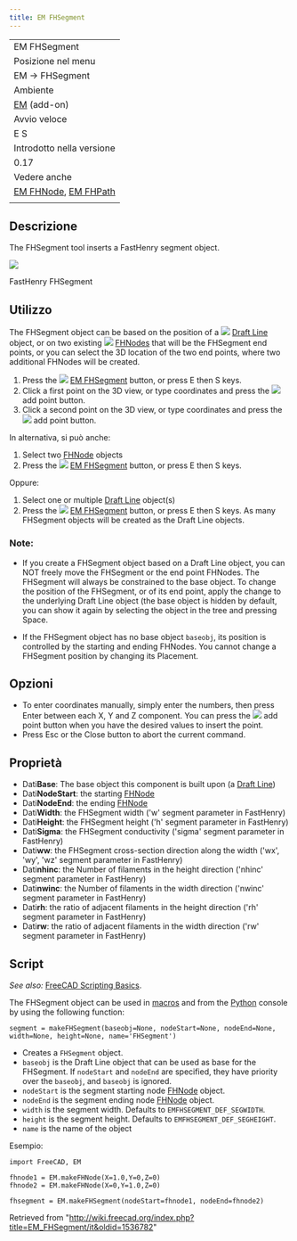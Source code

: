 ```yaml
---
title: EM FHSegment
---
```

|  |
| --- |
| EM FHSegment |
| Posizione nel menu |
| EM → FHSegment |
| Ambiente |
| [EM](/EM_Workbench/it "EM Workbench/it") (add-on) |
| Avvio veloce |
| E S |
| Introdotto nella versione |
| 0.17 |
| Vedere anche |
| [EM FHNode](/EM_FHNode/it "EM FHNode/it"), [EM FHPath](/EM_FHPath/it "EM FHPath/it") |
|  |

## Descrizione

The FHSegment tool inserts a FastHenry segment object.

![](/images/EM_FHSegment_Example.png)

FastHenry FHSegment

## Utilizzo

The FHSegment object can be based on the position of a ![](/images/Draft_Line.svg) [Draft Line](/Draft_Line "Draft Line") object, or on two existing ![](/images/EM_FHNode.svg) [FHNodes](/EM_FHNode "EM FHNode") that will be the FHSegment end points, or you can select the 3D location of the two end points, where two additional FHNodes will be created.

1. Press the ![](/images/EM_FHSegment.svg) [EM FHSegment](/EM_FHSegment "EM FHSegment") button, or press E then S keys.
2. Click a first point on the 3D view, or type coordinates and press the ![](/images/Draft_AddPoint.svg) add point button.
3. Click a second point on the 3D view, or type coordinates and press the ![](/images/Draft_AddPoint.svg) add point button.

In alternativa, si può anche:

1. Select two [FHNode](/EM_FHNode "EM FHNode") objects
2. Press the ![](/images/EM_FHSegment.svg) [EM FHSegment](/EM_FHSegment "EM FHSegment") button, or press E then S keys.

Oppure:

1. Select one or multiple [Draft Line](/Draft_Line "Draft Line") object(s)
2. Press the ![](/images/EM_FHSegment.svg) [EM FHSegment](/EM_FHSegment "EM FHSegment") button, or press E then S keys. As many FHSegment objects will be created as the Draft Line objects.

### Note:

* If you create a FHSegment object based on a Draft Line object, you can NOT freely move the FHSegment or the end point FHNodes. The FHSegment will always be constrained to the base object. To change the position of the FHSegment, or of its end point, apply the change to the underlying Draft Line object (the base object is hidden by default, you can show it again by selecting the object in the tree and pressing Space.

* If the FHSegment object has no base object `baseobj`, its position is controlled by the starting and ending FHNodes. You cannot change a FHSegment position by changing its Placement.

## Opzioni

* To enter coordinates manually, simply enter the numbers, then press Enter between each X, Y and Z component. You can press the ![](/images/Draft_AddPoint.svg) add point button when you have the desired values to insert the point.
* Press Esc or the Close button to abort the current command.

## Proprietà

* Dati**Base**: The base object this component is built upon (a [Draft Line](/Draft_Line "Draft Line"))
* Dati**NodeStart**: the starting [FHNode](/EM_FHNode "EM FHNode")
* Dati**NodeEnd**: the ending [FHNode](/EM_FHNode "EM FHNode")
* Dati**Width**: the FHSegment width ('w' segment parameter in FastHenry)
* Dati**Height**: the FHSegment height ('h' segment parameter in FastHenry)
* Dati**Sigma**: the FHSegment conductivity ('sigma' segment parameter in FastHenry)
* Dati**ww**: the FHSegment cross-section direction along the width ('wx', 'wy', 'wz' segment parameter in FastHenry)
* Dati**nhinc**: the Number of filaments in the height direction ('nhinc' segment parameter in FastHenry)
* Dati**nwinc**: the Number of filaments in the width direction ('nwinc' segment parameter in FastHenry)
* Dati**rh**: the ratio of adjacent filaments in the height direction ('rh' segment parameter in FastHenry)
* Dati**rw**: the ratio of adjacent filaments in the width direction ('rw' segment parameter in FastHenry)

## Script

*See also:* [FreeCAD Scripting Basics](/FreeCAD_Scripting_Basics "FreeCAD Scripting Basics").

The FHSegment object can be used in [macros](/Macros "Macros") and from the [Python](/Python "Python") console by using the following function:

```
segment = makeFHSegment(baseobj=None, nodeStart=None, nodeEnd=None, width=None, height=None, name='FHSegment')

```

* Creates a `FHSegment` object.
* `baseobj` is the Draft Line object that can be used as base for the FHSegment. If `nodeStart` and `nodeEnd` are specified, they have priority over the `baseobj`, and `baseobj` is ignored.
* `nodeStart` is the segment starting node [FHNode](/EM_FHNode "EM FHNode") object.
* `nodeEnd` is the segment ending node [FHNode](/EM_FHNode "EM FHNode") object.
* `width` is the segment width. Defaults to `EMFHSEGMENT_DEF_SEGWIDTH`.
* `height` is the segment height. Defaults to `EMFHSEGMENT_DEF_SEGHEIGHT`.
* `name` is the name of the object

Esempio:

```
import FreeCAD, EM

fhnode1 = EM.makeFHNode(X=1.0,Y=0,Z=0)
fhnode2 = EM.makeFHNode(X=0,Y=1.0,Z=0)

fhsegment = EM.makeFHSegment(nodeStart=fhnode1, nodeEnd=fhnode2)

```

Retrieved from "<http://wiki.freecad.org/index.php?title=EM_FHSegment/it&oldid=1536782>"